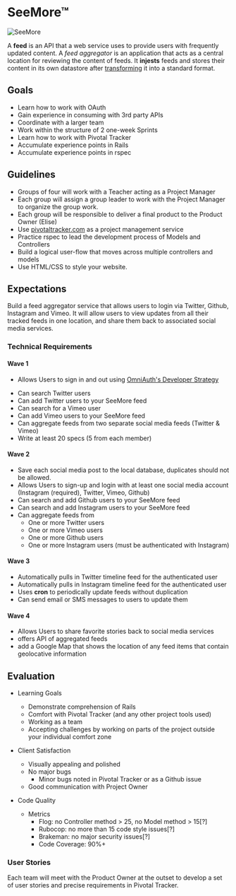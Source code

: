 SeeMore™
============

![SeeMore](http://www.theirishduck.info/wp-content/uploads/2013/06/plant.png)

A **feed** is an API that a web service uses to provide users with frequently updated content. A *feed aggregator*  is an application that acts as a central location for reviewing the content of feeds. It **injests** feeds and stores their content in its own datastore after [transforming](http://en.wikipedia.org/wiki/Extract,_transform,_load) it into a standard format.

## Goals
+ Learn how to work with OAuth
+ Gain experience in consuming with 3rd party APIs
+ Coordinate with a larger team
+ Work within the structure of 2 one-week Sprints
+ Learn how to work with Pivotal Tracker
+ Accumulate experience points in Rails
+ Accumulate experience points in rspec

## Guidelines

+ Groups of four will work with a Teacher acting as a Project Manager
+ Each group will assign a group leader to work with the Project Manager to organize the group work.
+ Each group will be responsible to deliver a final product to the Product Owner (Elise)
+ Use [pivotaltracker.com](http://pivotaltracker.com) as a project management service
+ Practice rspec to lead the development process of Models and Controllers
+ Build a logical user-flow that moves across multiple controllers and models
+ Use HTML/CSS to style your website.

## Expectations

Build a feed aggregator service that allows users to login via Twitter, Github, Instagram and Vimeo. It will allow users to view updates from all their tracked feeds in one location, and share them back to associated social media services.

### Technical Requirements
#### Wave 1
+ Allows Users to sign in and out using [OmniAuth's Developer Strategy](http://rubydoc.info/github/intridea/omniauth/master/OmniAuth/Strategies/Developer)
- Can search Twitter users
- Can add Twitter users to your SeeMore feed
- Can search for a Vimeo user
- Can add Vimeo users to your SeeMore feed
- Can aggregate feeds from two separate social media feeds (Twitter & Vimeo)
- Write at least 20 specs (5 from each member)

#### Wave 2
- Save each social media post to the local database, duplicates should not be allowed.
- Allows Users to sign-up and login with at least one social media account (Instagram (required), Twitter, Vimeo, Github)
- Can search and add Github users to your SeeMore feed
- Can search and add Instagram users to your SeeMore feed
- Can aggregate feeds from
    - One or more Twitter users
    - One or more Vimeo users
    - One or more Github users
    - One or more Instagram users (must be authenticated with Instagram)

#### Wave 3
- Automatically pulls in Twitter timeline feed for the authenticated user
- Automatically pulls in Instagram timeline feed for the authenticated user
- Uses **cron** to periodically update feeds without duplication
- Can send email or SMS messages to users to update them

#### Wave 4
- Allows Users to share favorite stories back to social media services
- offers API of aggregated feeds
- add a Google Map that shows the location of any feed items that contain geolocative information


## Evaluation
+ Learning Goals
    * Demonstrate comprehension of Rails
    * Comfort with Pivotal Tracker (and any other project tools used)
    * Working as a team
    * Accepting challenges by working on parts of the project outside your individual comfort zone

+ Client Satisfaction
    * Visually appealing and polished
    * No major bugs
        - Minor bugs noted in Pivotal Tracker or as a Github issue
    * Good communication with Project Owner

+ Code Quality
    * Metrics
        - Flog: no Controller method > 25, no Model method > 15[?]
        - Rubocop: no more than 15 code style issues[?]
        - Brakeman: no major security issues[?]
        - Code Coverage: 90%+


### User Stories
Each team will meet with the Product Owner at the outset to develop a set of user stories and precise requirements in Pivotal Tracker.
